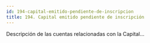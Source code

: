 ```yaml
---
id: 194-capital-emitido-pendiente-de-inscripcion
title: 194. Capital emitido pendiente de inscripción
---
```

Descripción de las cuentas relacionadas con la Capital...

